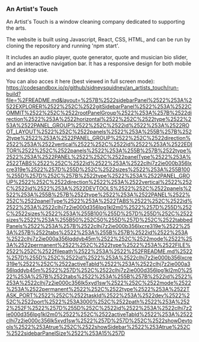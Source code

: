 ### An Artist's Touch

An Artist's Touch is a window cleaning company dedicated to supporting the arts.

The website is built using Javascript, React, CSS, HTML, and can be run by cloning the repository and running 'npm start'. 

It includes an audio player, quote generator, quote and musician bio slider, and an interactive navigation bar. It has a responsive design for both mobile and desktop use.

You can also acces it here (best viewed in full screen mode): https://codesandbox.io/p/github/sidneysquidney/an_artists_touch/run-build?file=%2FREADME.md&layout=%257B%2522sidebarPanel%2522%253A%2522EXPLORER%2522%252C%2522gitSidebarPanel%2522%253A%2522COMMIT%2522%252C%2522rootPanelGroup%2522%253A%257B%2522direction%2522%253A%2522horizontal%2522%252C%2522type%2522%253A%2522PANEL_GROUP%2522%252C%2522id%2522%253A%2522ROOT_LAYOUT%2522%252C%2522panels%2522%253A%255B%257B%2522type%2522%253A%2522PANEL_GROUP%2522%252C%2522direction%2522%253A%2522vertical%2522%252C%2522id%2522%253A%2522EDITOR%2522%252C%2522panels%2522%253A%255B%257B%2522type%2522%253A%2522PANEL%2522%252C%2522panelType%2522%253A%2522TABS%2522%252C%2522id%2522%253A%2522clhj7z2ie000b356lxcre319e%2522%257D%255D%252C%2522sizes%2522%253A%255B100%255D%257D%252C%257B%2522type%2522%253A%2522PANEL_GROUP%2522%252C%2522direction%2522%253A%2522vertical%2522%252C%2522id%2522%253A%2522DEVTOOLS%2522%252C%2522panels%2522%253A%255B%257B%2522type%2522%253A%2522PANEL%2522%252C%2522panelType%2522%253A%2522TABS%2522%252C%2522id%2522%253A%2522clhj7z2ie000d356lpg1kl2m0%2522%257D%255D%252C%2522sizes%2522%253A%255B100%255D%257D%255D%252C%2522sizes%2522%253A%255B50%252C50%255D%257D%252C%2522tabbedPanels%2522%253A%257B%2522clhj7z2ie000b356lxcre319e%2522%253A%257B%2522tabs%2522%253A%255B%257B%2522id%2522%253A%2522clhj7z2ie000a356lqddyb45m%2522%252C%2522mode%2522%253A%2522permanent%2522%252C%2522type%2522%253A%2522FILE%2522%252C%2522filepath%2522%253A%2522%252FREADME.md%2522%257D%255D%252C%2522id%2522%253A%2522clhj7z2ie000b356lxcre319e%2522%252C%2522activeTabId%2522%253A%2522clhj7z2ie000a356lqddyb45m%2522%257D%252C%2522clhj7z2ie000d356lpg1kl2m0%2522%253A%257B%2522tabs%2522%253A%255B%257B%2522id%2522%253A%2522clhj7z2ie000c356lk5xyd1sw%2522%252C%2522mode%2522%253A%2522permanent%2522%252C%2522type%2522%253A%2522TASK_PORT%2522%252C%2522taskId%2522%253A%2522dev%2522%252C%2522port%2522%253A3000%252C%2522path%2522%253A%2522%252F%2522%257D%255D%252C%2522id%2522%253A%2522clhj7z2ie000d356lpg1kl2m0%2522%252C%2522activeTabId%2522%253A%2522clhj7z2ie000c356lk5xyd1sw%2522%257D%257D%252C%2522showDevtools%2522%253Atrue%252C%2522showSidebar%2522%253Atrue%252C%2522sidebarPanelSize%2522%253A15%257D
